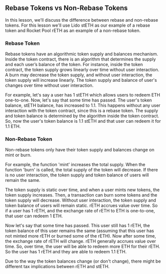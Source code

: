 ## Rebase Tokens vs Non-Rebase Tokens

In this lesson, we'll discuss the difference between rebase and non-rebase tokens. For this lesson we'll use Lido stETH as our example of a rebase token and Rocket Pool rETH as an example of a non-rebase token.

### Rebase Token

Rebase tokens have an algorithmic token supply and balances mechanism. Inside the token contract, there is an algorithm that determines the supply and each user’s balance of the token. For instance, inside the token contract, the token supply grows linearly over time without user interaction. A burn may decrease the token supply, and without user interaction, the token supply will increase linearly. The token supply and balance of user's changes over time without user interaction.

For example, let's say a user has 1 stETH which allows users to redeem ETH one-to-one. Now, let's say that some time has passed. The user's token balance, stETH balance, has increased to 1.1. This happens without any user interaction with the token contract, since this is a rebase token. The supply and token balance is determined by the algorithm inside the token contract. So, now the user's token balance is 1.1 stETH and that user can redeem it for 1.1 ETH.

### Non-Rebase Token

Non-rebase tokens only have their token supply and balances change on mint or burn.

For example, the function 'mint' increases the total supply. When the function 'burn' is called, the total supply of the token will decrease. If there is no user interaction, the token supply and token balance of users will remain the same.

The token supply is static over time, and when a user mints new tokens, the token supply increases. Then, a transaction can burn some tokens and the token supply will decrease. Without user interaction, the token supply and token balance of users will remain static. rETH accrues value over time. So if a user has 1 rETH, and the exchange rate of rETH to ETH is one-to-one, that user can redeem 1 ETH.

Now let's say that some time has passed. This user still has 1 rETH, the token balance of this user remains the same (assuming that this user has not minted more rETH or burned some of the rETH). Now after some time, the exchange rate of rETH will change. rETH generally accrues value over time. So, over time, the user will be able to redeem more ETH for their rETH. So the user has 1 rETH and they are able to redeem 1.1 ETH.

Due to the way the token balances change (or don't change), there might be different tax implications between rETH and stETH.
